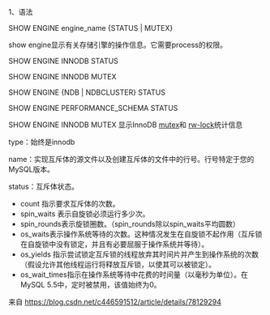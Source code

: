  

1、语法

SHOW ENGINE engine_name {STATUS | MUTEX}

show engine显示有关存储引擎的操作信息。它需要process的权限。

 

SHOW ENGINE INNODB STATUS

SHOW ENGINE INNODB MUTEX

SHOW ENGINE {NDB | NDBCLUSTER} STATUS

SHOW ENGINE PERFORMANCE_SCHEMA STATUS

 

SHOW ENGINE INNODB MUTEX 显示InnoDB [mutex](https://dev.mysql.com/doc/refman/5.5/en/glossary.html#glos_mutex)和 [rw-lock](https://dev.mysql.com/doc/refman/5.5/en/glossary.html#glos_rw_lock)统计信息

type：始终是innodb

name：实现互斥体的源文件以及创建互斥体的文件中的行号。行号特定于您的MySQL版本。

status：互斥体状态。

- count 指示要求互斥体的次数。
- spin_waits 表示自旋锁必须运行多少次。
- spin_rounds表示旋锁圈数。（spin_rounds除以spin_waits平均圆数）
- os_waits表示操作系统等待的次数。这种情况发生在自旋锁不起作用（互斥锁在自旋锁中没有锁定，并且有必要屈服于操作系统并等待）。
- os_yields 指示尝试锁定互斥锁的线程放弃其时间片并产生到操作系统的次数（假设允许其他线程运行将释放互斥锁，以使其可以被锁定）。
- os_wait_times指示在操作系统等待中花费的时间量（以毫秒为单位）。在MySQL     5.5中，定时被禁用，该值始终为0。

 

来自 <https://blog.csdn.net/c446591512/article/details/78129294> 